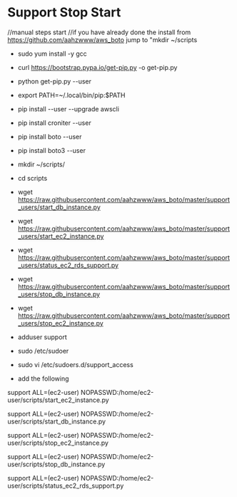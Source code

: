 # Support Stop Start

//manual steps start
//if you have already done the install from https://github.com/aahzwww/aws_boto jump to "mkdir ~/scripts
- sudo yum install -y gcc
- curl https://bootstrap.pypa.io/get-pip.py -o get-pip.py
- python get-pip.py --user
- export PATH=~/.local/bin/pip:$PATH
- pip install --user --upgrade awscli
- pip install croniter --user
- pip install boto --user
- pip install boto3 --user

- mkdir ~/scripts/
- cd scripts

- wget  https://raw.githubusercontent.com/aahzwww/aws_boto/master/support_users/start_db_instance.py 
- wget  https://raw.githubusercontent.com/aahzwww/aws_boto/master/support_users/start_ec2_instance.py
- wget  https://raw.githubusercontent.com/aahzwww/aws_boto/master/support_users/status_ec2_rds_support.py 
- wget  https://raw.githubusercontent.com/aahzwww/aws_boto/master/support_users/stop_db_instance.py
- wget  https://raw.githubusercontent.com/aahzwww/aws_boto/master/support_users/stop_ec2_instance.py

- adduser support
- sudo /etc/sudoer
- sudo vi /etc/sudoers.d/support_access
- add the following 

support ALL=(ec2-user) NOPASSWD:/home/ec2-user/scripts/start_ec2_instance.py

support ALL=(ec2-user) NOPASSWD:/home/ec2-user/scripts/start_db_instance.py

support ALL=(ec2-user) NOPASSWD:/home/ec2-user/scripts/stop_ec2_instance.py

support ALL=(ec2-user) NOPASSWD:/home/ec2-user/scripts/stop_db_instance.py

support ALL=(ec2-user) NOPASSWD:/home/ec2-user/scripts/status_ec2_rds_support.py

